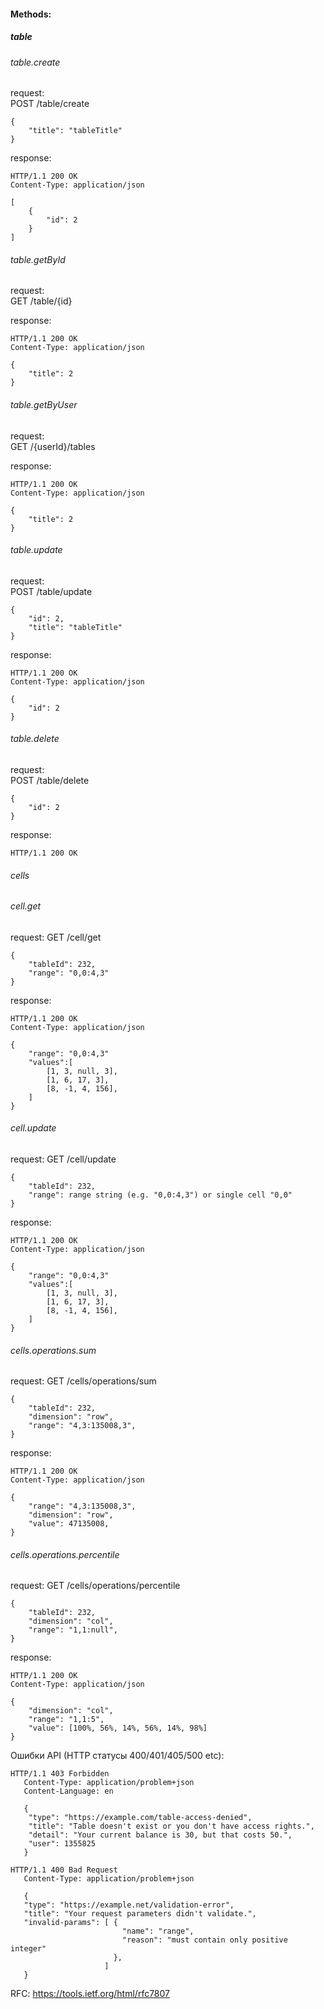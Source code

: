 
#### Methods:

##### table

###### table.create

request:  
POST /table/create

    {
        "title": "tableTitle"
    }

response:

    HTTP/1.1 200 OK
    Content-Type: application/json

    [
        {
            "id": 2
        }
    ]

###### table.getById

request:  
GET /table/{id}

response:

    HTTP/1.1 200 OK
    Content-Type: application/json

    {
        "title": 2
    }
    
###### table.getByUser

request:  
GET /{userId}/tables

response:

    HTTP/1.1 200 OK
    Content-Type: application/json

    {
        "title": 2
    }
    
###### table.update

request:  
POST /table/update

    {
        "id": 2,
        "title": "tableTitle"
    }

response:

    HTTP/1.1 200 OK
    Content-Type: application/json

    {
        "id": 2
    }

###### table.delete

request:  
POST /table/delete

    {
        "id": 2
    }

response:

    HTTP/1.1 200 OK


###### cells

###### cell.get

request:
GET /cell/get

    {
        "tableId": 232,
        "range": "0,0:4,3"
    }
    
response:

    HTTP/1.1 200 OK
    Content-Type: application/json

    {
        "range": "0,0:4,3"
        "values":[
            [1, 3, null, 3],
            [1, 6, 17, 3],
            [8, -1, 4, 156],
        ]
    }
    
###### cell.update

request:
GET /cell/update

    {
        "tableId": 232,
        "range": range string (e.g. "0,0:4,3") or single cell "0,0"
    }
    
response:

    HTTP/1.1 200 OK
    Content-Type: application/json

    {
        "range": "0,0:4,3"
        "values":[
            [1, 3, null, 3],
            [1, 6, 17, 3],
            [8, -1, 4, 156],
        ]
    }

###### cells.operations.sum

request:
GET /cells/operations/sum

    {
        "tableId": 232,
        "dimension": "row",         
        "range": "4,3:135008,3",
    }
    
response:

    HTTP/1.1 200 OK
    Content-Type: application/json

    {
        "range": "4,3:135008,3",
        "dimension": "row", 
        "value": 47135008,
    }

###### cells.operations.percentile

request:
GET /cells/operations/percentile

    {
        "tableId": 232,
        "dimension": "col",       
        "range": "1,1:null",
    }
    
response:

    HTTP/1.1 200 OK
    Content-Type: application/json

    {
        "dimension": "col",       
        "range": "1,1:5",
        "value": [100%, 56%, 14%, 56%, 14%, 98%]
    }



Ошибки API (HTTP статусы 400/401/405/500 etc):


    HTTP/1.1 403 Forbidden
       Content-Type: application/problem+json
       Content-Language: en
    
       {
        "type": "https://example.com/table-access-denied",
        "title": "Table doesn't exist or you don't have access rights.",
        "detail": "Your current balance is 30, but that costs 50.",
        "user": 1355825
       }

    HTTP/1.1 400 Bad Request
       Content-Type: application/problem+json
    
       {
       "type": "https://example.net/validation-error",
       "title": "Your request parameters didn't validate.",
       "invalid-params": [ {
                             "name": "range",
                             "reason": "must contain only positive integer"
                           },
                         ]
       }
    
RFC:
https://tools.ietf.org/html/rfc7807